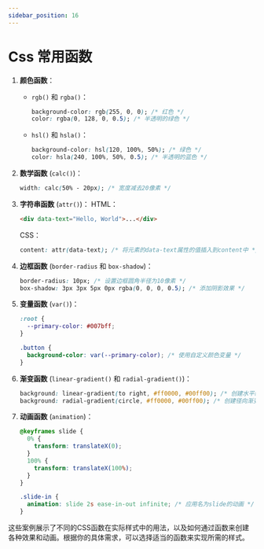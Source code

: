 ```yaml
---
sidebar_position: 16
---
```


# Css 常用函数

1. **颜色函数**：
   - `rgb()` 和 `rgba()`：

     ```css
     background-color: rgb(255, 0, 0); /* 红色 */
     color: rgba(0, 128, 0, 0.5); /* 半透明的绿色 */
     ```

   - `hsl()` 和 `hsla()`：

     ```css
     background-color: hsl(120, 100%, 50%); /* 绿色 */
     color: hsla(240, 100%, 50%, 0.5); /* 半透明的蓝色 */
     ```

2. **数学函数** (`calc()`)：

   ```css
   width: calc(50% - 20px); /* 宽度减去20像素 */
   ```

3. **字符串函数** (`attr()`)：
   HTML：

   ```html
   <div data-text="Hello, World">...</div>
   ```

   CSS：

   ```css
   content: attr(data-text); /* 将元素的data-text属性的值插入到content中 */
   ```

4. **边框函数** (`border-radius` 和 `box-shadow`)：

   ```css
   border-radius: 10px; /* 设置边框圆角半径为10像素 */
   box-shadow: 3px 3px 5px 0px rgba(0, 0, 0, 0.5); /* 添加阴影效果 */
   ```

5. **变量函数** (`var()`)：

   ```css
   :root {
     --primary-color: #007bff;
   }

   .button {
     background-color: var(--primary-color); /* 使用自定义颜色变量 */
   }
   ```

6. **渐变函数** (`linear-gradient()` 和 `radial-gradient()`)：

   ```css
   background: linear-gradient(to right, #ff0000, #00ff00); /* 创建水平线性渐变 */
   background: radial-gradient(circle, #ff0000, #00ff00); /* 创建径向渐变 */
   ```

7. **动画函数** (`animation`)：

   ```css
   @keyframes slide {
     0% {
       transform: translateX(0);
     }
     100% {
       transform: translateX(100%);
     }
   }

   .slide-in {
     animation: slide 2s ease-in-out infinite; /* 应用名为slide的动画 */
   }
   ```

这些案例展示了不同的CSS函数在实际样式中的用法，以及如何通过函数来创建各种效果和动画。根据你的具体需求，可以选择适当的函数来实现所需的样式。
